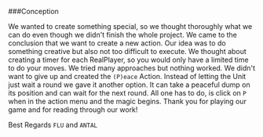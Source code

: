 ###Conception

We wanted to create something special, so we thought thoroughly what we can
do even though we didn't finish the whole project. We came to the conclusion that we 
want to create a new action. Our idea was to do something creative but also not too difficult
to execute. We thought about creating a timer for each RealPlayer, so you would only
have a limited time to do your moves. We tried many approaches but nothing worked. We
didn't want to give up and created the ``(P)eace`` Action. Instead of letting the Unit just wait a round 
we gave it another option. It can take a peaceful dump on its position and can wait for 
the next round. All one has to do, is click on `P` when in the action menu and the magic
begins. Thank you for playing our game and for reading through our work!

Best Regards `FLU` and `ANTAL`
